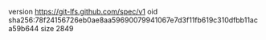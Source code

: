 version https://git-lfs.github.com/spec/v1
oid sha256:78f24156726eb0ae8aa59690079941067e7d3f11fb619c310dfbb11aca59b644
size 2849
